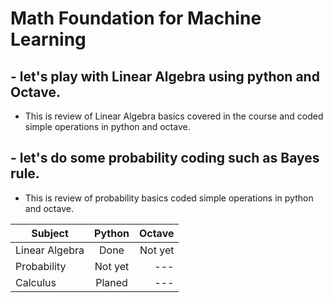 # Math Foundation for Machine Learning

## - let's play with Linear Algebra using python and Octave.

* This is review of Linear Algebra basics covered in the course and coded simple operations in python and octave. 

## - let's do some probability coding such as Bayes rule.

* This is review of probability basics coded simple operations in python and octave. 

|    Subject   |   Python   |   Octave   |
| -------------|:-------------:| -----:|
| Linear Algebra | Done | Not yet |
| Probability      | Not yet      |   --- |
| Calculus | Planed      |    --- |
